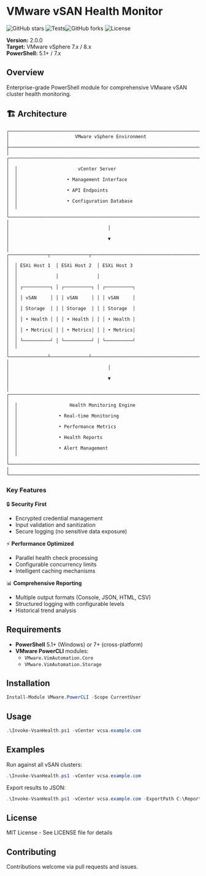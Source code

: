 # VMware vSAN Health Monitor

![GitHub stars](https://img.shields.io/github/stars/uldyssian-sh/vmware-vsan-health)
![Tests](https://github.com/uldyssian-sh/vmware-vsan-health/actions/workflows/test.yml/badge.svg)![GitHub forks](https://img.shields.io/github/forks/uldyssian-sh/vmware-vsan-health)
![License](https://img.shields.io/github/license/uldyssian-sh/vmware-vsan-health)

**Version:** 2.0.0  
**Target:** VMware vSphere 7.x / 8.x  
**PowerShell:** 5.1+ / 7.x  

## Overview

Enterprise-grade PowerShell module for comprehensive VMware vSAN cluster health monitoring.

## 🏗️ Architecture

```
┌──────────────────────────────────────────────────────────────────────────────┐
│                        VMware vSphere Environment                           │
├──────────────────────────────────────────────────────────────────────────────┤
│  ┌────────────────────────────────────────────────────────────────────────┐  │
│  │                      vCenter Server                                   │  │
│  │                  • Management Interface                               │  │
│  │                  • API Endpoints                                      │  │
│  │                  • Configuration Database                             │  │
│  └────────────────────────────────────────────────────────────────────────┘  │
│                                    │                                        │
│                                    ▼                                        │
│  ┌──────────────┬──────────────┬──────────────────────────────────────────┐  │
│  │ ESXi Host 1  │ ESXi Host 2  │ ESXi Host 3                              │  │
│  │              │              │                                          │  │
│  │ ┌──────────┐ │ ┌──────────┐ │ ┌──────────┐                             │  │
│  │ │ vSAN     │ │ │ vSAN     │ │ │ vSAN     │                             │  │
│  │ │ Storage  │ │ │ Storage  │ │ │ Storage  │                             │  │
│  │ │ • Health │ │ │ • Health │ │ │ • Health │                             │  │
│  │ │ • Metrics│ │ │ • Metrics│ │ │ • Metrics│                             │  │
│  │ └──────────┘ │ └──────────┘ │ └──────────┘                             │  │
│  └──────────────┴──────────────┴──────────────────────────────────────────┘  │
│                                    │                                        │
│                                    ▼                                        │
│  ┌────────────────────────────────────────────────────────────────────────┐  │
│  │                   Health Monitoring Engine                            │  │
│  │               • Real-time Monitoring                                  │  │
│  │               • Performance Metrics                                   │  │
│  │               • Health Reports                                        │  │
│  │               • Alert Management                                      │  │
│  └────────────────────────────────────────────────────────────────────────┘  │
└──────────────────────────────────────────────────────────────────────────────┘
```

### Key Features

🔒 **Security First**
- Encrypted credential management
- Input validation and sanitization
- Secure logging (no sensitive data exposure)

⚡ **Performance Optimized**
- Parallel health check processing
- Configurable concurrency limits
- Intelligent caching mechanisms

📊 **Comprehensive Reporting**
- Multiple output formats (Console, JSON, HTML, CSV)
- Structured logging with configurable levels
- Historical trend analysis

## Requirements

- **PowerShell** 5.1+ (Windows) or 7+ (cross-platform)
- **VMware PowerCLI** modules:
  - `VMware.VimAutomation.Core`
  - `VMware.VimAutomation.Storage`

## Installation

```powershell
Install-Module VMware.PowerCLI -Scope CurrentUser
```

## Usage

```powershell
.\Invoke-VsanHealth.ps1 -vCenter vcsa.example.com
```

## Examples

Run against all vSAN clusters:
```powershell
.\Invoke-VsanHealth.ps1 -vCenter vcsa.example.com
```

Export results to JSON:
```powershell
.\Invoke-VsanHealth.ps1 -vCenter vcsa.example.com -ExportPath C:\Reports\vsan-health.json
```

## License

MIT License - See LICENSE file for details

## Contributing

Contributions welcome via pull requests and issues.
